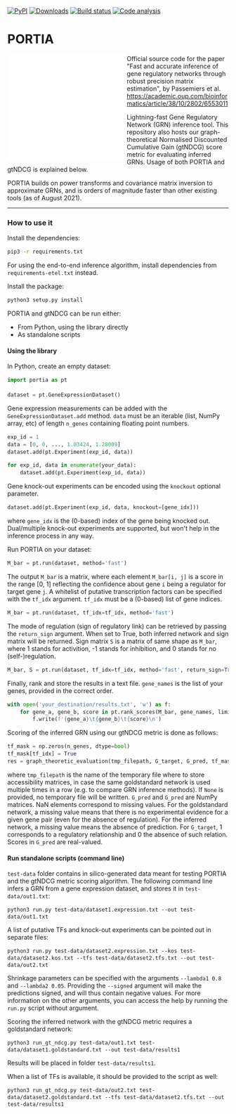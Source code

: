 [![PyPI](https://img.shields.io/pypi/v/portia-grn?logo=PyPI)](https://pypi.org/project/portia-grn)
[![Downloads](https://static.pepy.tech/badge/portia-grn)](https://pepy.tech/project/portia-grn)
[![Build status](https://github.com/AntoinePassemiers/PORTIA/actions/workflows/build.yml/badge.svg)](https://github.com/AntoinePassemiers/PORTIA/actions?query=build)
[![Code analysis](https://github.com/AntoinePassemiers/PORTIA/actions/workflows/analysis.yml/badge.svg)](https://github.com/AntoinePassemiers/PORTIA/actions?query=analysis)
<!--- [![Docs](https://readthedocs.com/projects/portia-grn/badge/?version=latest)](https://portia.readthedocs.io) -->

# PORTIA

<img align="left" src="docs/imgs/portia.svg" />

Official source code for the paper "Fast and accurate inference of gene regulatory networks through robust precision matrix estimation", by Passemiers et al.
https://academic.oup.com/bioinformatics/article/38/10/2802/6553011

Lightning-fast Gene Regulatory Network (GRN) inference tool.
This repository also hosts our graph-theoretical Normalised Discounted Cumulative Gain (gtNDCG) score metric for evaluating inferred GRNs. Usage of both PORTIA and gtNDCG is explained below.

PORTIA builds on power transforms and covariance matrix inversion to approximate GRNs, and is orders of magnitude faster than other existing tools (as of August 2021).

---

### How to use it

Install the dependencies:

```bash
pip3 -r requirements.txt
```

For using the end-to-end inference algorithm, install dependencies from `requirements-etel.txt` instead.

Install the package:

```bash
python3 setup.py install
```

PORTIA and gtNDCG can be run either:
- From Python, using the library directly
- As standalone scripts

#### Using the library

In Python, create an empty dataset:

```python
import portia as pt

dataset = pt.GeneExpressionDataset()
```

Gene expression measurements can be added with the `GeneExpressionDataset.add` method. `data` must be an iterable (list, NumPy array, etc) of length `n_genes` containing floating point numbers.

```python
exp_id = 1
data = [0, 0, ..., 1.03424, 1.28009]
dataset.add(pt.Experiment(exp_id, data))
```

```python
for exp_id, data in enumerate(your_data):
    dataset.add(pt.Experiment(exp_id, data))
```

Gene knock-out experiments can be encoded using the `knockout` optional parameter.

```python
dataset.add(pt.Experiment(exp_id, data, knockout=[gene_idx]))
```

where `gene_idx` is the (0-based) index of the gene being knocked out. Dual/multiple knock-out experiments are supported, but won't help in the inference process in any way.

Run PORTIA on your dataset:

```python
M_bar = pt.run(dataset, method='fast')
```

The output `M_bar` is a matrix, where each element `M_bar[i, j]` is a score in the range [0, 1] reflecting the confidence about gene `i` being a regulator for target gene `j`. A whitelist of putative transcription factors can be specified with the `tf_idx` argument. `tf_idx` must be a (0-based) list of gene indices.

```python
M_bar = pt.run(dataset, tf_idx=tf_idx, method='fast')
```

The mode of regulation (sign of regulatory link) can be retrieved by passing the `return_sign` argument. When set to True, both inferred network and sign matrix will be returned. Sign matrix `S` is a matrix of same shape as `M_bar`, where 1 stands for activition, -1 stands for inhibition, and 0 stands for no (self-)regulation.

```python
M_bar, S = pt.run(dataset, tf_idx=tf_idx, method='fast', return_sign=True)
```

Finally, rank and store the results in a text file. `gene_names` is the list of your genes, provided in the correct order.

```python
with open('your_destination/results.txt', 'w') as f:
    for gene_a, gene_b, score in pt.rank_scores(M_bar, gene_names, limit=10000):
        f.write(f'{gene_a}\t{gene_b}\t{score}\n')
```

Scoring of the inferred GRN using our gtNDCG metric is done as follows:
```python
tf_mask = np.zeros(n_genes, dtype=bool)
tf_mask[tf_idx] = True
res = graph_theoretic_evaluation(tmp_filepath, G_target, G_pred, tf_mask=tf_mask)
```

where `tmp_filepath` is the name of the temporary file where to store accessibility matrices, in case the same goldstandard network is used multiple times in a row (e.g. to compare GRN inference methods). If `None` is provided, no temporary file will be written. `G_pred` and `G_pred` are NumPy matrices. NaN elements correspond to missing values. For the goldstandard network, a missing value means that there is no experimental evidence for a given gene pair (even for the absence of regulation). For the inferred network, a missing value means the absence of prediction. For `G_target`, 1 corresponds to a regulatory relationship and 0 the absence of such relation. Scores in `G_pred` are real-valued.

#### Run standalone scripts (command line)

`test-data` folder contains in silico-generated data meant for testing PORTIA and the gtNDCG metric scoring algorithm. The following command line infers a GRN from a gene expression dataset, and stores it in `test-data/out1.txt`:
```
python3 run.py test-data/dataset1.expression.txt --out test-data/out1.txt
```

A list of putative TFs and knock-out experiments can be pointed out in separate files:
```
python3 run.py test-data/dataset2.expression.txt --kos test-data/dataset2.kos.txt --tfs test-data/dataset2.tfs.txt --out test-data/out2.txt
```

Shrinkage parameters can be specified with the arguments `--lambda1 0.8` and `--lambda2 0.05`. Providing the `--signed` argument will make the predictions signed, and will thus contain negative values. For more information on the other arguments, you can access the help by running the `run.py` script without argument.

Scoring the inferred network with the gtNDCG metric requires a goldstandard network:

```
python3 run_gt_ndcg.py test-data/out1.txt test-data/dataset1.goldstandard.txt --out test-data/results1
```

Results will be placed in folder `test-data/results1`.

When a list of TFs is available, it should be provided to the script as well:
```
python3 run_gt_ndcg.py test-data/out2.txt test-data/dataset2.goldstandard.txt --tfs test-data/dataset2.tfs.txt --out test-data/results1
```
